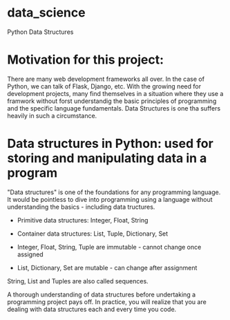 # data_science
Python Data Structures

# Motivation for this project: 
There are many web development frameworks all over. In the case of Python, we can talk of Flask, Django, etc. With the growing need for development projects, many find themselves in a situation where they use a framwork without forst understandig the basic principles of programming and the specific language fundamentals. Data Structures is one tha suffers heavily in such a circumstance.

# Data structures in Python: used for storing and manipulating data in a program
"Data structures" is one of the foundations for any programming language. It would be pointless to dive into programming using a language without understanding the basics - including data tructures.

- Primitive data structures: Integer, Float, String
- Container data structures: List, Tuple, Dictionary, Set

- Integer, Float, String, Tuple are immutable - cannot change once assigned
- List, Dictionary, Set are mutable - can change after assignment

String, List and Tuples are also called sequences.

A thorough understanding of data structures before undertaking a programming project pays off. In practice, you will realize that you are dealing with data structures each and every time you code.
